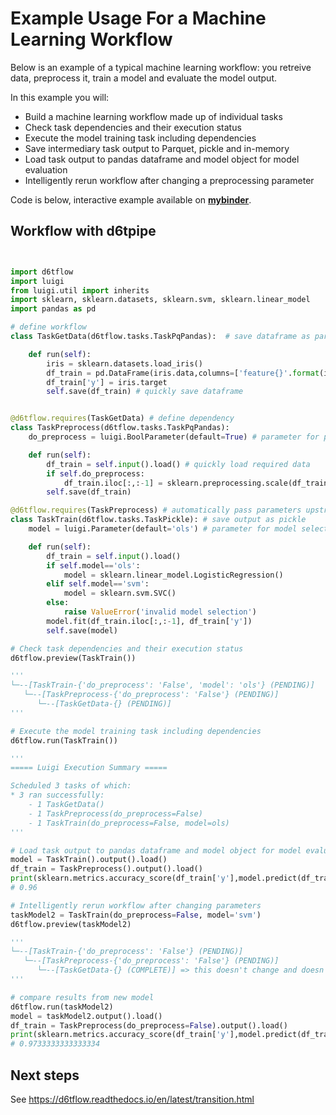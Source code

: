 # Example Usage For a Machine Learning Workflow

Below is an example of a typical machine learning workflow: you retreive data, preprocess it, train a model and evaluate the model output.

In this example you will:
* Build a machine learning workflow made up of individual tasks
* Check task dependencies and their execution status
* Execute the model training task including dependencies
* Save intermediary task output to Parquet, pickle and in-memory
* Load task output to pandas dataframe and model object for model evaluation
* Intelligently rerun workflow after changing a preprocessing parameter

Code is below, interactive example available on **[mybinder](http://tiny.cc/d6tflow-start-interactive)**.

## Workflow with d6tpipe

```python


import d6tflow
import luigi
from luigi.util import inherits
import sklearn, sklearn.datasets, sklearn.svm, sklearn.linear_model
import pandas as pd

# define workflow
class TaskGetData(d6tflow.tasks.TaskPqPandas):  # save dataframe as parquet

    def run(self):
        iris = sklearn.datasets.load_iris()
        df_train = pd.DataFrame(iris.data,columns=['feature{}'.format(i) for i in range(4)])
        df_train['y'] = iris.target
        self.save(df_train) # quickly save dataframe


@d6tflow.requires(TaskGetData) # define dependency
class TaskPreprocess(d6tflow.tasks.TaskPqPandas):
    do_preprocess = luigi.BoolParameter(default=True) # parameter for preprocessing yes/no

    def run(self):
        df_train = self.input().load() # quickly load required data
        if self.do_preprocess:
            df_train.iloc[:,:-1] = sklearn.preprocessing.scale(df_train.iloc[:,:-1])
        self.save(df_train)

@d6tflow.requires(TaskPreprocess) # automatically pass parameters upstream
class TaskTrain(d6tflow.tasks.TaskPickle): # save output as pickle
    model = luigi.Parameter(default='ols') # parameter for model selection

    def run(self):
        df_train = self.input().load()
        if self.model=='ols':
            model = sklearn.linear_model.LogisticRegression()
        elif self.model=='svm':
            model = sklearn.svm.SVC()
        else:
            raise ValueError('invalid model selection')
        model.fit(df_train.iloc[:,:-1], df_train['y'])
        self.save(model)

# Check task dependencies and their execution status
d6tflow.preview(TaskTrain())

'''
└─--[TaskTrain-{'do_preprocess': 'False', 'model': 'ols'} (PENDING)]
   └─--[TaskPreprocess-{'do_preprocess': 'False'} (PENDING)]
      └─--[TaskGetData-{} (PENDING)]
'''

# Execute the model training task including dependencies
d6tflow.run(TaskTrain())

'''
===== Luigi Execution Summary =====

Scheduled 3 tasks of which:
* 3 ran successfully:
    - 1 TaskGetData()
    - 1 TaskPreprocess(do_preprocess=False)
    - 1 TaskTrain(do_preprocess=False, model=ols)
'''

# Load task output to pandas dataframe and model object for model evaluation
model = TaskTrain().output().load()
df_train = TaskPreprocess().output().load()
print(sklearn.metrics.accuracy_score(df_train['y'],model.predict(df_train.iloc[:,:-1])))
# 0.96

# Intelligently rerun workflow after changing parameters
taskModel2 = TaskTrain(do_preprocess=False, model='svm')
d6tflow.preview(taskModel2)

'''
└─--[TaskTrain-{'do_preprocess': 'False'} (PENDING)]
   └─--[TaskPreprocess-{'do_preprocess': 'False'} (PENDING)]
      └─--[TaskGetData-{} (COMPLETE)] => this doesn't change and doesn't need to rerun
'''

# compare results from new model
d6tflow.run(taskModel2)
model = taskModel2.output().load()
df_train = TaskPreprocess(do_preprocess=False).output().load()
print(sklearn.metrics.accuracy_score(df_train['y'],model.predict(df_train.iloc[:,:-1])))
# 0.9733333333333334

```

## Next steps

See https://d6tflow.readthedocs.io/en/latest/transition.html

